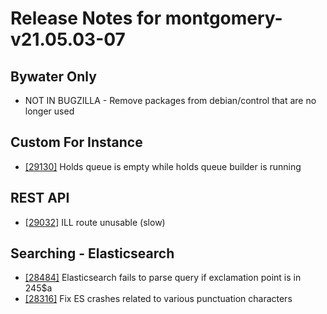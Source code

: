 
# Release Notes for montgomery-v21.05.03-07

## Bywater Only

- NOT IN BUGZILLA - Remove packages from debian/control that are no longer used

## Custom For Instance

- [[29130]](http://bugs.koha-community.org/bugzilla3/show_bug.cgi?id=29130) Holds queue is empty while holds queue builder is running

## REST API

- [[29032]](http://bugs.koha-community.org/bugzilla3/show_bug.cgi?id=29032) ILL route unusable (slow)

## Searching - Elasticsearch

- [[28484]](http://bugs.koha-community.org/bugzilla3/show_bug.cgi?id=28484) Elasticsearch fails to parse query if exclamation point is in 245$a
- [[28316]](http://bugs.koha-community.org/bugzilla3/show_bug.cgi?id=28316) Fix ES crashes related to various punctuation characters


